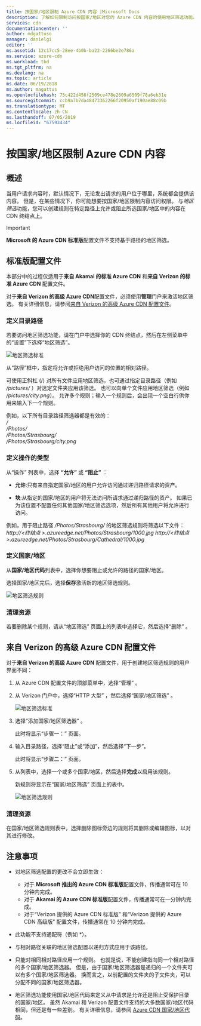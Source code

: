 ```yaml
---
title: 按国家/地区限制 Azure CDN 内容 |Microsoft Docs
description: 了解如何限制访问按国家/地区对您的 Azure CDN 内容的使用地区筛选功能。
services: cdn
documentationcenter: ''
author: mdgattuso
manager: danielgi
editor: ''
ms.assetid: 12c17cc5-28ee-4b0b-ba22-2266be2e786a
ms.service: azure-cdn
ms.workload: tbd
ms.tgt_pltfrm: na
ms.devlang: na
ms.topic: article
ms.date: 06/19/2018
ms.author: magattus
ms.openlocfilehash: 75c422d456f2509ce478e2609a6509f78a6eb31e
ms.sourcegitcommit: ccb9a7b7da48473362266f20950af190ae88c09b
ms.translationtype: MT
ms.contentlocale: zh-CN
ms.lasthandoff: 07/05/2019
ms.locfileid: "67593434"
---
```

# <a name="restrict-azure-cdn-content-by-countryregion"></a>按国家/地区限制 Azure CDN 内容

## <a name="overview"></a>概述
当用户请求内容时，默认情况下，无论发出请求的用户位于哪里，系统都会提供该内容。 但是，在某些情况下，你可能想要按国家/地区限制内容访问权限。 与*地区筛选*功能，您可以创建规则在特定路径上允许或阻止所选国家/地区中的内容在 CDN 终结点上。

> [!IMPORTANT]
> **Microsoft 的 Azure CDN 标准版**配置文件不支持基于路径的地区筛选。
> 

## <a name="standard-profiles"></a>标准版配置文件
本部分中的过程仅适用于**来自 Akamai 的标准 Azure CDN** 和**来自 Verizon 的标准 Azure CDN** 配置文件。 

对于**来自 Verizon 的高级 Azure CDN**配置文件，必须使用**管理**门户来激活地区筛选。 有关详细信息，请参阅[来自 Verizon 的高级 Azure CDN 配置文件](#azure-cdn-premium-from-verizon-profiles)。

### <a name="define-the-directory-path"></a>定义目录路径
若要访问地区筛选功能，请在门户中选择你的 CDN 终结点，然后在左侧菜单中的“设置”下选择“地区筛选”。  

![地区筛选标准](./media/cdn-filtering/cdn-geo-filtering-standard.png)

从“路径”框中，指定将允许或拒绝用户访问的位置的相对路径。  

可使用正斜杠 (/) 对所有文件应用地区筛选，也可通过指定目录路径（例如 */pictures/* ）对选定文件夹应用该筛选。 也可以向单个文件应用地区筛选（例如 */pictures/city.png*）。 允许多个规则；输入一个规则后，会出现一个空白行供你用来输入下一个规则。

例如，以下所有目录路径筛选器都是有效的：   
*/*                                 
*/Photos/*      
*/Photos/Strasbourg/*      
*/Photos/Strasbourg/city.png*

### <a name="define-the-type-of-action"></a>定义操作的类型

从“操作”  列表中，选择 **“允许”** 或 **“阻止”** ： 

- **允许**:只有来自指定国家/地区的用户允许访问通过递归路径请求的资产。

- **块**:从指定的国家/地区的用户将无法访问所请求通过递归路径的资产。 如果已为该位置不配置任何其他国家/地区筛选选项，然后所有其他用户将允许进行访问。

例如，用于阻止路径 */Photos/Strasbourg/* 的地区筛选规则将筛选以下文件：     
*http:\//\<终结点 >.azureedge.net/Photos/Strasbourg/1000.jpg*
*http:\//\<终结点 >.azureedge.net/Photos/Strasbourg/Cathedral/1000.jpg*

### <a name="define-the-countriesregions"></a>定义国家/地区
从**国家/地区代码**列表中，选择你想要阻止或允许的路径的国家/地区。 

选择国家/地区完后，选择**保存**激活新的地区筛选规则。 

![地区筛选规则](./media/cdn-filtering/cdn-geo-filtering-rules.png)

### <a name="clean-up-resources"></a>清理资源
若要删除某个规则，请从“地区筛选”  页面上的列表中选择它，然后选择“删除”  。

## <a name="azure-cdn-premium-from-verizon-profiles"></a>来自 Verizon 的高级 Azure CDN 配置文件
对于**来自 Verizon 的高级 Azure CDN** 配置文件，用于创建地区筛选规则的用户界面不同：

1. 从 Azure CDN 配置文件的顶部菜单中，选择“管理”  。

2. 从 Verizon 门户中，选择“HTTP 大型”  ，然后选择“国家/地区筛选”  。

    ![地区筛选标准](./media/cdn-filtering/cdn-geo-filtering-premium.png)

3. 选择“添加国家/地区筛选器”  。

    此时将显示“步骤一：”  页面。

4. 输入目录路径，选择“阻止”或“添加”，然后选择“下一步”。   

    此时将显示“步骤二：”  页面。 

5. 从列表中，选择一个或多个国家/地区，然后选择**完成**以启用该规则。 
    
    新规则将显示在“国家/地区筛选”  页面上的表中。

    ![地区筛选规则](./media/cdn-filtering/cdn-geo-filtering-premium-rules.png)

### <a name="clean-up-resources"></a>清理资源
在国家/地区筛选规则表中，选择删除图标旁边的规则将其删除或编辑图标，以对其进行修改。

## <a name="considerations"></a>注意事项
* 对地区筛选配置的更改不会立即生效：
   * 对于 **Microsoft 推出的 Azure CDN 标准版**配置文件，传播通常可在 10 分钟内完成。 
   * 对于 **Akamai 的 Azure CDN 标准版**配置文件，传播通常可在一分钟内完成。 
   * 对于“Verizon 提供的 Azure CDN 标准版”  和“Verizon 提供的 Azure CDN 高级版”  配置文件，传播通常在 10 分钟内完成。 
 
* 此功能不支持通配符（例如 *）。

* 与相对路径关联的地区筛选配置以递归方式应用于该路径。

* 只能对相同相对路径应用一个规则。 也就是说，不能创建指向同一个相对路径的多个国家/地区筛选器。 但是，由于国家/地区筛选器是递归的一个文件夹可以有多个国家/地区筛选器。 换而言之，以前配置的文件夹的子文件夹，可以分配不同的国家/地区筛选器。

* 地区筛选功能使用国家/地区代码来定义从中请求是允许还是阻止受保护目录的国家/地区。 虽然 Akamai 和 Verizon 配置文件支持的大多数国家/地区代码相同，但还是有一些差别。 有关详细信息，请参阅 [Azure CDN 国家/地区代码](/previous-versions/azure/mt761717(v=azure.100))。 

